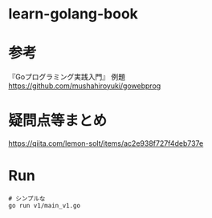 # learn-golang-book


# 参考
『Goプログラミング実践入門』 例題
https://github.com/mushahiroyuki/gowebprog


# 疑問点等まとめ
https://qiita.com/lemon-solt/items/ac2e938f727f4deb737e


# Run
```
# シンプルな
go run v1/main_v1.go
```